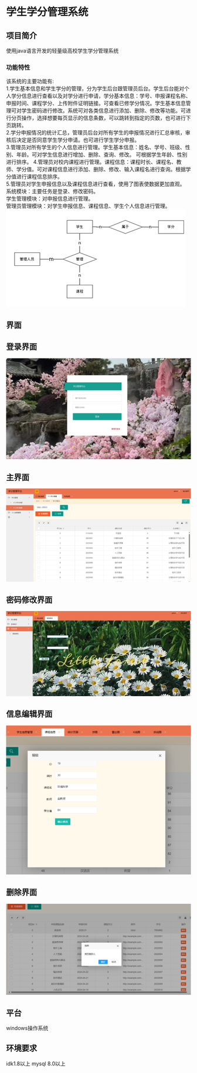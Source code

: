 # 学生学分管理系统
## 项目简介
使用java语言开发的轻量级高校学生学分管理系统
### 功能特性
该系统的主要功能有:  
1.学生基本信息和学生学分的管理，分为学生后台跟管理员后台。学生后台能对个人学分信息进行查看以及对学分进行申请，学分基本信息：学号、申报课程名称、申报时间、课程学分、上传附件证明链接。可查看已修学分情况。学生基本信息管理可对学生密码进行修改。系统可对各类信息进行添加、删除、修改等功能。可进行分页操作，选择想要每页显示的信息条数，可以跳转到指定的页数，也可进行下页跳转。  
2.学分申报情况的统计汇总，管理员后台对所有学生的申报情况进行汇总审核，审核后决定是否同意学生学分申请。也可进行学生学分申报。  
3.管理员对所有学生的个人信息进行管理。学生基本信息：姓名、学号、班级、性别、年龄。可对学生信息进行增加、删除、查询、修改。  可根据学生年龄、性别进行排序。
4.管理员对校内课程进行管理。课程信息：课程时长、课程名、教师、学分值。可对课程信息进行添加、删除、修改、输入课程名进行查询。根据学分值进行课程信息排序。  
5.管理员对学生申报信息以及课程信息进行查看，使用了图表使数据更加直观。  
系统模块：主要任务是登录、修改密码。  
学生管理模块：对申报信息进行管理。  
管理员管理模块：对学生申报信息、课程信息、学生个人信息进行管理。  
![E-R图](https://github.com/bbh0506pcy/demostudent/blob/master/1.png)   
## 界面  
## 登录界面  
![登录图](https://github.com/bbh0506pcy/demostudent/blob/master/7.png)
## 主界面
![](https://github.com/bbh0506pcy/demostudent/blob/master/3.png)  
## 密码修改界面
![](https://github.com/bbh0506pcy/demostudent/blob/master/2.png)  
## 信息编辑界面
![](https://github.com/bbh0506pcy/demostudent/blob/master/5.png)
## 删除界面
![](https://github.com/bbh0506pcy/demostudent/blob/master/6.png)
## 平台
windows操作系统
## 环境要求
idk1.8以上
mysql 8.0以上
